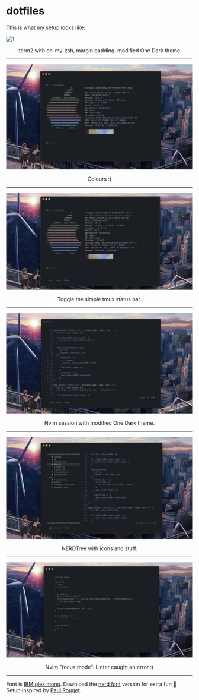 # dotfiles

This is what my setup looks like:  

![1](/pics/1.png)
<p align="center"> Iterm2 with oh-my-zsh, margin padding, modified One Dark theme. </p>

---

![2](/pics/2.png)
<p align="center"> Colours :) </p>

---

![3](/pics/3.png)
<p align="center"> Toggle the simple tmux status bar. </p>

---

![4](/pics/4.png)
<p align="center"> Nvim session with modified One Dark theme. </p>

---

![5](/pics/5.png)
<p align="center"> NERDTree with icons and stuff. </p>

---

![6](/pics/6.png)
<p align="center"> Nvim "focus mode". Linter caught an error :( </p>

---

Font is [IBM plex mono](https://www.ibm.com/plex/). 
Download the [nerd font](https://github.com/ryanoasis/nerd-fonts) version for extra fun :dizzy:  
Setup inspired by [Paul Rouget](https://github.com/paulrouget).
